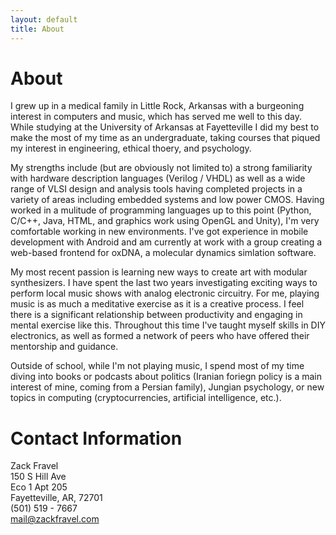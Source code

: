 ```yaml
---
layout: default
title: About
---
```

# About
I grew up in a medical family in Little Rock, Arkansas with a burgeoning interest in computers and music, which has served me well to this day. While studying at the University of Arkansas at Fayetteville I did my best to make the most of my time as an undergraduate, taking courses that piqued my interest in engineering, ethical thoery, and psychology.    

My strengths include (but are obviously not limited to) a strong familiarity with hardware description languages (Verilog / VHDL) as well as a wide range of VLSI design and analysis tools having completed projects in a variety of areas including embedded systems and low power CMOS. Having worked in a mulitude of programming languages up to this point (Python, C/C++, Java, HTML, and graphics work using OpenGL and Unity), I'm very comfortable working in new environments. I've got experience in mobile development with Android and am currently at work with a group creating a web-based frontend for oxDNA, a molecular dynamics simlation software.

My most recent passion is learning new ways to create art with modular synthesizers. I have spent the last two years investigating exciting ways to perform local music shows with analog electronic circuitry. For me, playing music is as much a meditative exercise as it is a creative process. I feel there is a significant relationship between productivity and engaging in mental exercise like this. Throughout this time I've taught myself skills in DIY electronics, as well as formed a network of peers who have offered their mentorship and guidance.

Outside of school, while I'm not playing music, I spend most of my time diving into books or podcasts about politics (Iranian foriegn policy is a main interest of mine, coming from a Persian family), Jungian psychology, or new topics in computing (cryptocurrencies, artificial intelligence, etc.). 

# Contact Information
Zack Fravel   
150 S Hill Ave   
Eco 1 Apt 205   
Fayetteville, AR, 72701   
(501) 519 - 7667   
mail@zackfravel.com   

